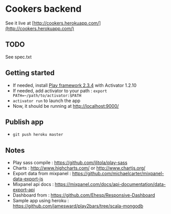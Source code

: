 # Cookers backend

See it live at [http://cookers.herokuapp.com/](http://cookers.herokuapp.com/)

## TODO

See spec.txt

## Getting started

- If needed, install [Play framework 2.3.4](https://www.playframework.com/download) with Activator 1.2.10
- If needed, add activator to your path : `export PATH=~/path/to/activator:$PATH`
- `activator run` to launch the app
- Now, it should be running at [http://localhost:9000/](http://localhost:9000/)

## Publish app

- `git push heroku master`

## Notes

- Play sass compile : https://github.com/jlitola/play-sass
- Charts : http://www.highcharts.com/ or http://www.chartjs.org/
- Export data from mixpanel : https://github.com/michaelcarter/mixpanel-data-export-js
- Mixpanel api docs : https://mixpanel.com/docs/api-documentation/data-export-api
- Dashboard from : https://github.com/Ehesp/Responsive-Dashboard
- Sample app using heroku : https://github.com/jamesward/play2bars/tree/scala-mongodb

